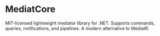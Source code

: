 # MediatCore
MIT-licensed lightweight mediator library for .NET. Supports commands, queries, notifications, and pipelines. A modern alternative to MediatR.
